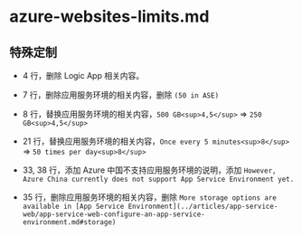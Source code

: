 # azure-websites-limits.md

## 特殊定制

* 4 行，删除 Logic App 相关内容。

* 7 行，删除应用服务环境的相关内容，删除 `(50 in ASE)`

* 8 行，替换应用服务环境的相关内容，`500 GB<sup>4,5</sup>` => `250 GB<sup>4,5</sup>`

* 21 行，替换应用服务环境的相关内容，`Once every 5 minutes<sup>8</sup>` => `50 times per day<sup>8</sup>`

* 33, 38 行，添加 Azure 中国不支持应用服务环境的说明，添加 `However, Azure China currently does not support App Service Environment yet.`

* 35 行，删除应用服务环境的相关内容，删除 `More storage options are available in [App Service Environment](../articles/app-service-web/app-service-web-configure-an-app-service-environment.md#storage)`